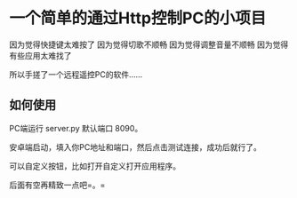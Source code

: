 # 一个简单的通过Http控制PC的小项目

因为觉得快捷键太难按了
因为觉得切歌不顺畅
因为觉得调整音量不顺畅
因为觉得有些应用太难找了

所以手搓了一个远程遥控PC的软件……

## 如何使用

PC端运行 server.py 默认端口 8090。

安卓端启动，填入你PC地址和端口，然后点击测试连接，成功后就行了。

可以自定义按钮，比如打开自定义打开应用程序。

后面有空再精致一点吧=。=